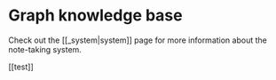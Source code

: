 # Graph knowledge base

Check out the [[_system|system]] page for more information about the note-taking system.

[[test]]
